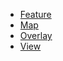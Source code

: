 - [Feature](/openlayers/feature/README.md)
- [Map](/openlayers/map/README.md)
- [Overlay](/openlayers/overlay/README.md)
- [View](/openlayers/view/README.md)